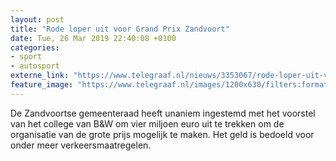 ```yaml
---
layout: post
title: "Rode loper uit voor Grand Prix Zandvoort"
date: Tue, 26 Mar 2019 22:40:08 +0100
categories: 
- sport 
- autosport 
externe_link: "https://www.telegraaf.nl/nieuws/3353067/rode-loper-uit-voor-grand-prix-zandvoort"
feature_image: "https://www.telegraaf.nl/images/1200x630/filters:format(jpeg):quality(80)/cdn-kiosk-api.telegraaf.nl/43b6ec7c-5016-11e9-927e-02d2fb1aa1d7.jpg"
---
```


<p class="intro">De Zandvoortse gemeenteraad heeft unaniem ingestemd met het voorstel van het college van B&amp;W om vier miljoen euro uit te trekken om de organisatie van de grote prijs mogelijk te maken. Het geld is bedoeld voor onder meer verkeersmaatregelen.</p>
